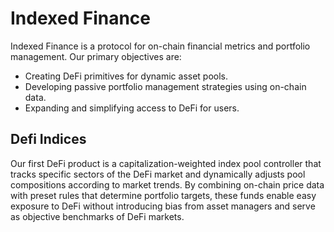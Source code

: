 # Indexed Finance

Indexed Finance is a protocol for on-chain financial metrics and portfolio management. Our primary objectives are:
- Creating DeFi primitives for dynamic asset pools.
- Developing passive portfolio management strategies using on-chain data.
- Expanding and simplifying access to DeFi for users.


## Defi Indices
Our first DeFi product is a capitalization-weighted index pool controller that tracks specific sectors of the DeFi market and dynamically adjusts pool compositions according to market trends. By combining on-chain price data with preset rules that determine portfolio targets, these funds enable easy exposure to DeFi without introducing bias from asset managers and serve as objective benchmarks of DeFi markets.
